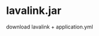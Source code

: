# lavalink.jar
download lavalink + application.yml

``` git clone https://github.com/Avi2427/lavalink.jar.git

